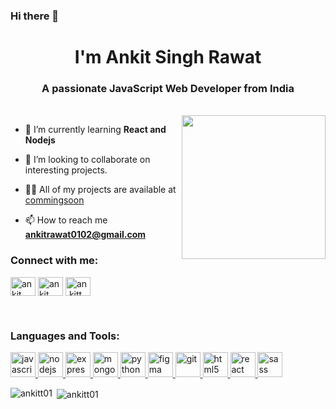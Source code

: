 ### Hi there 👋

<!--
**ankitt01/ankitt01** is a ✨ _special_ ✨ repository because its `README.md` (this file) appears on your GitHub profile.

Here are some ideas to get you started:

- 🔭 I’m currently working on ...
- 🌱 I’m currently learning ...
- 👯 I’m looking to collaborate on ...
- 🤔 I’m looking for help with ...
- 💬 Ask me about ...
- 📫 How to reach me: ...
- 😄 Pronouns: ...
- ⚡ Fun fact: ...
-->

<h1 align="center">I'm Ankit Singh Rawat</h1>
<h3 align="center">A passionate JavaScript Web Developer from India</h3><br>
<img align='right' src="https://media.giphy.com/media/M9gbBd9nbDrOTu1Mqx/giphy.gif" width="230">

- 🌱 I’m currently learning **React and Nodejs**

- 👯 I’m looking to collaborate on interesting projects.

- 👨‍💻 All of my projects are available at [commingsoon](commingsoon)

- 📫 How to reach me **ankitrawat0102@gmail.com**

<h3 align="left">Connect with me:</h3>
<p align="left">
<a href="https://www.linkedin.com/in/ankit-singh-rawat-7aa399190/" target="blank"><img align="center" src="https://cdn.jsdelivr.net/npm/simple-icons@3.0.1/icons/linkedin.svg" alt="ankit singh rawat" height="30" width="40" /></a>
<a href="https://fb.com/ankit singh rawat" target="blank"><img align="center" src="https://cdn.jsdelivr.net/npm/simple-icons@3.0.1/icons/facebook.svg" alt="ankit singh rawat" height="30" width="40" /></a>
<a href="https://instagram.com/an.kitt_" target="blank"><img align="center" src="https://cdn.jsdelivr.net/npm/simple-icons@3.0.1/icons/instagram.svg" alt="an.kitt_" height="30" width="40" /></a>
</p><br>

<h3 align="left">Languages and Tools:</h3>

<p align="left">
  
<a href="https://developer.mozilla.org/en-US/docs/Web/JavaScript" target="_blank"> <img src="https://devicons.github.io/devicon/devicon.git/icons/javascript/javascript-original.svg" alt="javascript" width="40" height="40"/> </a>
<a href="https://nodejs.org" target="_blank"> <img src="https://devicons.github.io/devicon/devicon.git/icons/nodejs/nodejs-original-wordmark.svg" alt="nodejs" width="40" height="40"/> </a> 
<a href="https://expressjs.com" target="_blank"> <img src="https://devicons.github.io/devicon/devicon.git/icons/express/express-original-wordmark.svg" alt="express" width="40" height="40"/> </a> <a href="https://www.mongodb.com/" target="_blank"> <img src="https://devicons.github.io/devicon/devicon.git/icons/mongodb/mongodb-original-wordmark.svg" alt="mongodb" width="40" height="40"/> </a> 
  <a href="https://www.python.org" target="_blank"> <img src="https://devicons.github.io/devicon/devicon.git/icons/python/python-original.svg" alt="python" width="40" height="40"/> </a> <a href="https://www.figma.com/" target="_blank"> <img src="https://www.vectorlogo.zone/logos/figma/figma-icon.svg" alt="figma" width="40" height="40"/> </a>
  <a href="https://git-scm.com/" target="_blank"> <img src="https://www.vectorlogo.zone/logos/git-scm/git-scm-icon.svg" alt="git" width="40" height="40"/> </a> 
  <a href="https://www.w3.org/html/" target="_blank"> <img src="https://devicons.github.io/devicon/devicon.git/icons/html5/html5-original-wordmark.svg" alt="html5" width="40" height="40"/> </a>  <a href="https://reactjs.org/" target="_blank"> <img src="https://devicons.github.io/devicon/devicon.git/icons/react/react-original-wordmark.svg" alt="react" width="40" height="40"/> </a><a href="https://sass-lang.com" target="_blank"> <img src="https://devicons.github.io/devicon/devicon.git/icons/sass/sass-original.svg" alt="sass" width="40" height="40"/> </a> </p>

<p><img align="left" src="https://github-readme-stats.vercel.app/api/top-langs?username=ankitt01&show_icons=true&locale=en&layout=compact" alt="ankitt01" /></p>

<p>&nbsp;<img align="center" src="https://github-readme-stats.vercel.app/api?username=ankitt01&show_icons=true&locale=en" alt="ankitt01" /></p>

